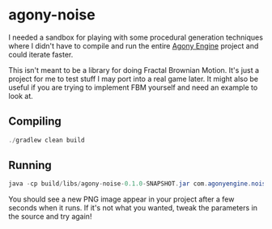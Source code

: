 # agony-noise

I needed a sandbox for playing with some procedural generation techniques where I didn't have to compile and run the entire [Agony Engine](https://github.com/scionaltera/agony-engine) project and could iterate faster.

This isn't meant to be a library for doing Fractal Brownian Motion. It's just a project for me to test stuff I may port into a real game later. It might also be useful if you are trying to implement FBM yourself and need an example to look at.

## Compiling

```java
./gradlew clean build
```

## Running

```java
java -cp build/libs/agony-noise-0.1.0-SNAPSHOT.jar com.agonyengine.noise.ImageGenerator [raw|fbm]
```

You should see a new PNG image appear in your project after a few seconds when it runs. If it's not what you wanted, tweak the parameters in the source and try again!